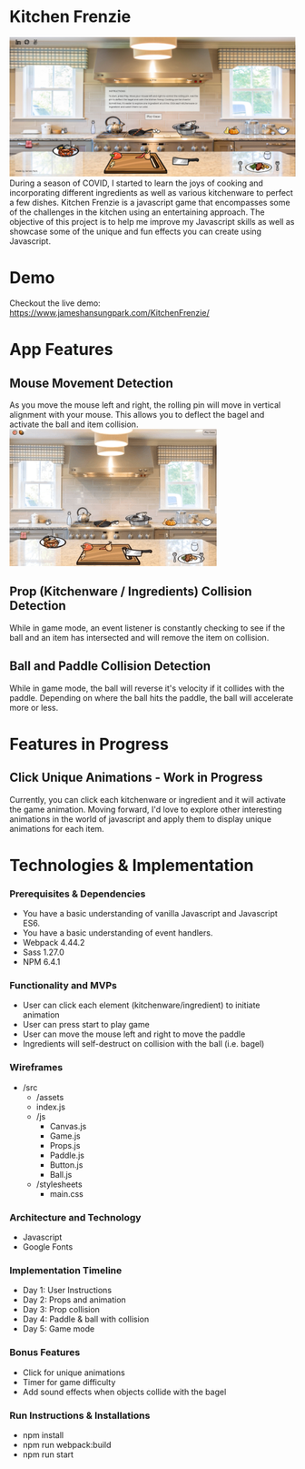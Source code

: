 # Kitchen Frenzie
![alt text](https://github.com/jamhanpar/KitchenFrenzie/blob/main/dist/images/frontPage.png?raw=true)
During a season of COVID, I started to learn the joys of cooking and incorporating different ingredients as well as various kitchenware to perfect a few dishes. Kitchen Frenzie is a javascript game that encompasses some of the challenges in the kitchen using an entertaining approach. The objective of this project is to help me improve my Javascript skills as well as showcase some of the unique and fun effects you can create using Javascript.

# Demo
Checkout the live demo: https://www.jameshansungpark.com/KitchenFrenzie/

# App Features
## Mouse Movement Detection
As you move the mouse left and right, the rolling pin will move in vertical alignment with your mouse. This allows you to deflect the bagel and activate the ball and item collision.
![alt text](https://github.com/jamhanpar/KitchenFrenzie/blob/main/src/images/Kitchen_Frenzie_Intro_GIF.gif?raw=true)

## Prop (Kitchenware / Ingredients) Collision Detection
While in game mode, an event listener is constantly checking to see if the ball and an item has intersected and will remove the item on collision.

## Ball and Paddle Collision Detection
While in game mode, the ball will reverse it's velocity if it collides with the paddle. Depending on where the ball hits the paddle, the ball will accelerate more or less.

# Features in Progress
## Click Unique Animations - Work in Progress
Currently, you can click each kitchenware or ingredient and it will activate the game animation. Moving forward, I'd love to explore other interesting animations in the world of javascript and apply them to display unique animations for each item.

# Technologies & Implementation
### Prerequisites & Dependencies
- You have a basic understanding of vanilla Javascript and Javascript ES6.
- You have a basic understanding of event handlers.
- Webpack 4.44.2
- Sass 1.27.0
- NPM 6.4.1

### Functionality and MVPs
- User can click each element (kitchenware/ingredient) to initiate animation
- User can press start to play game
- User can move the mouse left and right to move the paddle
- Ingredients will self-destruct on collision with the ball (i.e. bagel)

### Wireframes
- /src
    - /assets
    - index.js
    - /js
        - Canvas.js
        - Game.js
        - Props.js
        - Paddle.js
        - Button.js
        - Ball.js
    - /stylesheets
        - main.css

### Architecture and Technology
- Javascript
- Google Fonts

### Implementation Timeline
- Day 1: User Instructions
- Day 2: Props and animation
- Day 3: Prop collision
- Day 4: Paddle & ball with collision
- Day 5: Game mode

### Bonus Features
- Click for unique animations
- Timer for game difficulty
- Add sound effects when objects collide with the bagel

### Run Instructions & Installations
- npm install
- npm run webpack:build
- npm run start

